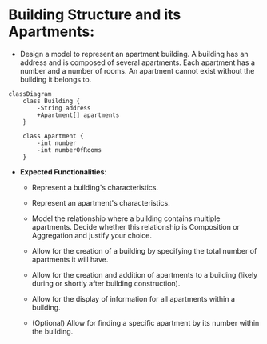 # Building Structure and its Apartments: 

- Design a model to represent an apartment building. A building has an address and is 
composed of several apartments. Each apartment has a number and a number of rooms. 
An apartment cannot exist without the building it belongs to.

```mermaid
classDiagram
    class Building {
        -String address
        +Apartment[] apartments
    }

    class Apartment {
        -int number
        -int numberOfRooms
    }
```

- **Expected Functionalities**:
  - Represent a building's characteristics.

  - Represent an apartment's characteristics.

  - Model the relationship where a building contains multiple apartments. Decide whether this relationship is Composition or Aggregation and justify your choice.

  - Allow for the creation of a building by specifying the total number of apartments it will have.

  - Allow for the creation and addition of apartments to a building (likely during or shortly after building construction).

  - Allow for the display of information for all apartments within a building.

  - (Optional) Allow for finding a specific apartment by its number within the building.
